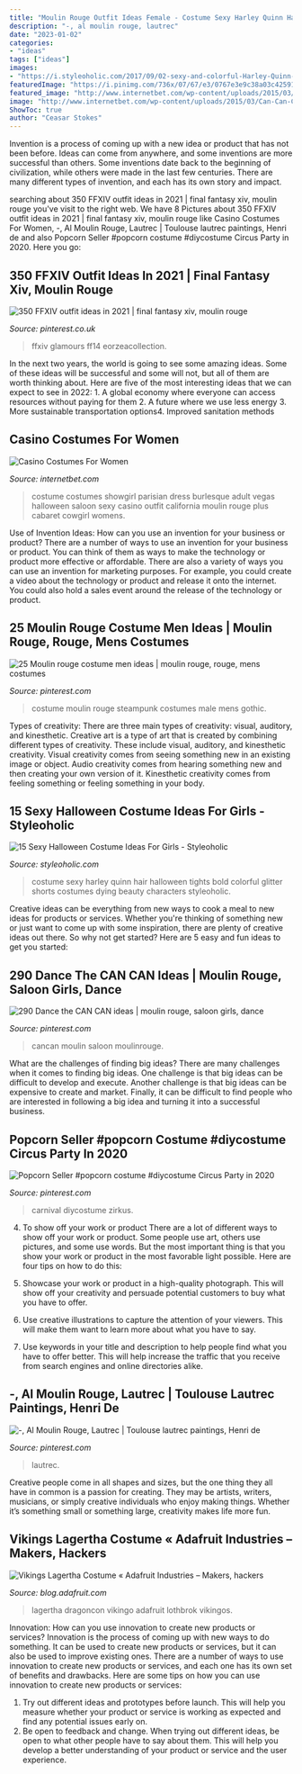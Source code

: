 ```yaml
---
title: "Moulin Rouge Outfit Ideas Female - Costume Sexy Harley Quinn Hair Halloween Tights Bold Colorful Glitter Shorts Costumes Dying Beauty Characters Styleoholic"
description: "-, al moulin rouge, lautrec"
date: "2023-01-02"
categories:
- "ideas"
tags: ["ideas"]
images:
- "https://i.styleoholic.com/2017/09/02-sexy-and-colorful-Harley-Quinn-costume-with-red-and-blue-glitter-shorts-net-tights-a-bold-top-and-hair-dying.jpg"
featuredImage: "https://i.pinimg.com/736x/07/67/e3/0767e3e9c38a03c425916c4816481438--lautrec-toulouse.jpg"
featured_image: "http://www.internetbet.com/wp-content/uploads/2015/03/Can-Can-Casino-Costume.jpg"
image: "http://www.internetbet.com/wp-content/uploads/2015/03/Can-Can-Casino-Costume.jpg"
ShowToc: true
author: "Ceasar Stokes"
---
```



Invention is a process of coming up with a new idea or product that has not been before. Ideas can come from anywhere, and some inventions are more successful than others. Some inventions date back to the beginning of civilization, while others were made in the last few centuries. There are many different types of invention, and each has its own story and impact.

	

		
searching about 350 FFXIV outfit ideas in 2021 | final fantasy xiv, moulin rouge you've visit to the right web. We have 8 Pictures about 350 FFXIV outfit ideas in 2021 | final fantasy xiv, moulin rouge like Casino Costumes For Women, -, Al Moulin Rouge, Lautrec | Toulouse lautrec paintings, Henri de and also Popcorn Seller #popcorn costume #diycostume Circus Party in 2020. Here you go:
		
    
## 350 FFXIV Outfit Ideas In 2021 | Final Fantasy Xiv, Moulin Rouge

<img loading=lazy src="https://i.pinimg.com/474x/6e/19/6d/6e196d84760010c532e30e8a66301200.jpg" onerror="this.onerror=null;this.src='https://tse4.mm.bing.net/th?id=OIP.7F6GNUqQMSYQwHQFk5SZsAAAAA&amp;pid=15.1';" alt="350 FFXIV outfit ideas in 2021 | final fantasy xiv, moulin rouge">

_Source: pinterest.co.uk_

>ffxiv glamours ff14 eorzeacollection. 

	

In the next two years, the world is going to see some amazing ideas. Some of these ideas will be successful and some will not, but all of them are worth thinking about. Here are five of the most interesting ideas that we can expect to see in 2022: 1. A global economy where everyone can access resources without paying for them 2. A future where we use less energy 3. More sustainable transportation options4. Improved sanitation methods
    
## Casino Costumes For Women

<img loading=lazy src="http://www.internetbet.com/wp-content/uploads/2015/03/Can-Can-Casino-Costume.jpg" onerror="this.onerror=null;this.src='https://tse3.mm.bing.net/th?id=OIP.yjztpbqZ6YFc9B_IbqePvAHaOZ&amp;pid=15.1';" alt="Casino Costumes For Women">

_Source: internetbet.com_

>costume costumes showgirl parisian dress burlesque adult vegas halloween saloon sexy casino outfit california moulin rouge plus cabaret cowgirl womens. 

	

Use of Invention Ideas: How can you use an invention for your business or product?
There are a number of ways to use an invention for your business or product. You can think of them as ways to make the technology or product more effective or affordable. There are also a variety of ways you can use an invention for marketing purposes. For example, you could create a video about the technology or product and release it onto the internet. You could also hold a sales event around the release of the technology or product.

    
## 25 Moulin Rouge Costume Men Ideas | Moulin Rouge, Rouge, Mens Costumes

<img loading=lazy src="https://i.pinimg.com/236x/d9/a4/58/d9a458f6eb3ff3019c3ab09fd18d8a2f--steampunk-men-steampunk-wedding.jpg" onerror="this.onerror=null;this.src='https://tse3.mm.bing.net/th?id=OIP.1-AuQqQyRxNq2OKhg2cTdgAAAA&amp;pid=15.1';" alt="25 Moulin rouge costume men ideas | moulin rouge, rouge, mens costumes">

_Source: pinterest.com_

>costume moulin rouge steampunk costumes male mens gothic. 

	

Types of creativity: There are three main types of creativity: visual, auditory, and kinesthetic.
Creative art is a type of art that is created by combining different types of creativity. These include visual, auditory, and kinesthetic creativity. Visual creativity comes from seeing something new in an existing image or object. Audio creativity comes from hearing something new and then creating your own version of it. Kinesthetic creativity comes from feeling something or feeling something in your body.

    
## 15 Sexy Halloween Costume Ideas For Girls - Styleoholic

<img loading=lazy src="https://i.styleoholic.com/2017/09/02-sexy-and-colorful-Harley-Quinn-costume-with-red-and-blue-glitter-shorts-net-tights-a-bold-top-and-hair-dying.jpg" onerror="this.onerror=null;this.src='https://tse4.mm.bing.net/th?id=OIP.ws3DnLNNcAz1jfsCULKgFQHaIH&amp;pid=15.1';" alt="15 Sexy Halloween Costume Ideas For Girls - Styleoholic">

_Source: styleoholic.com_

>costume sexy harley quinn hair halloween tights bold colorful glitter shorts costumes dying beauty characters styleoholic. 

	

Creative ideas can be everything from new ways to cook a meal to new ideas for products or services. Whether you're thinking of something new or just want to come up with some inspiration, there are plenty of creative ideas out there. So why not get started? Here are 5 easy and fun ideas to get you started: 

    
## 290 Dance The CAN CAN Ideas | Moulin Rouge, Saloon Girls, Dance

<img loading=lazy src="https://i.pinimg.com/474x/e0/11/07/e011077635775d52dbd241473fb7c5e9--girls-socks-happy-dance.jpg" onerror="this.onerror=null;this.src='https://tse3.mm.bing.net/th?id=OIP.DHOSrmDDCgUfJFLULlE-kQAAAA&amp;pid=15.1';" alt="290 Dance the CAN CAN ideas | moulin rouge, saloon girls, dance">

_Source: pinterest.com_

>cancan moulin saloon moulinrouge. 

	

What are the challenges of finding big ideas?
There are many challenges when it comes to finding big ideas. One challenge is that big ideas can be difficult to develop and execute. Another challenge is that big ideas can be expensive to create and market. Finally, it can be difficult to find people who are interested in following a big idea and turning it into a successful business.

    
## Popcorn Seller #popcorn Costume #diycostume Circus Party In 2020

<img loading=lazy src="https://i.pinimg.com/736x/04/f1/04/04f1048c1a500859a762802a12019b86.jpg" onerror="this.onerror=null;this.src='https://tse2.mm.bing.net/th?id=OIP.v4lD2YORtxcAnEacyoOgJgHaLG&amp;pid=15.1';" alt="Popcorn Seller #popcorn costume #diycostume Circus Party in 2020">

_Source: pinterest.com_

>carnival diycostume zirkus. 

	

4. To show off your work or product
There are a lot of different ways to show off your work or product. Some people use art, others use pictures, and some use words. But the most important thing is that you show your work or product in the most favorable light possible. Here are four tips on how to do this:
1. Showcase your work or product in a high-quality photograph. This will show off your creativity and persuade potential customers to buy what you have to offer.

2. Use creative illustrations to capture the attention of your viewers. This will make them want to learn more about what you have to say.

3. Use keywords in your title and description to help people find what you have to offer better. This will help increase the traffic that you receive from search engines and online directories alike.


    
## -, Al Moulin Rouge, Lautrec | Toulouse Lautrec Paintings, Henri De

<img loading=lazy src="https://i.pinimg.com/736x/07/67/e3/0767e3e9c38a03c425916c4816481438--lautrec-toulouse.jpg" onerror="this.onerror=null;this.src='https://tse2.mm.bing.net/th?id=OIP.NlYPNPv2tLyzcE6_LwLmvQAAAA&amp;pid=15.1';" alt="-, Al Moulin Rouge, Lautrec | Toulouse lautrec paintings, Henri de">

_Source: pinterest.com_

>lautrec. 

	

Creative people come in all shapes and sizes, but the one thing they all have in common is a passion for creating. They may be artists, writers, musicians, or simply creative individuals who enjoy making things. Whether it’s something small or something large, creativity makes life more fun.

    
## Vikings Lagertha Costume « Adafruit Industries – Makers, Hackers

<img loading=lazy src="https://cdn-blog.adafruit.com/uploads/2015/02/vikings-lagertha-battledress-1.jpg" onerror="this.onerror=null;this.src='https://tse4.mm.bing.net/th?id=OIP.w7-nlVUYFhKNX_XTrAMnCAHaJ4&amp;pid=15.1';" alt="Vikings Lagertha Costume « Adafruit Industries – Makers, hackers">

_Source: blog.adafruit.com_

>lagertha dragoncon vikingo adafruit lothbrok vikingos. 

	

Innovation: How can you use innovation to create new products or services?
Innovation is the process of coming up with new ways to do something. It can be used to create new products or services, but it can also be used to improve existing ones. There are a number of ways to use innovation to create new products or services, and each one has its own set of benefits and drawbacks. Here are some tips on how you can use innovation to create new products or services: 
1. Try out different ideas and prototypes before launch. This will help you measure whether your product or service is working as expected and find any potential issues early on. 
2. Be open to feedback and change. When trying out different ideas, be open to what other people have to say about them. This will help you develop a better understanding of your product or service and the user experience. 

